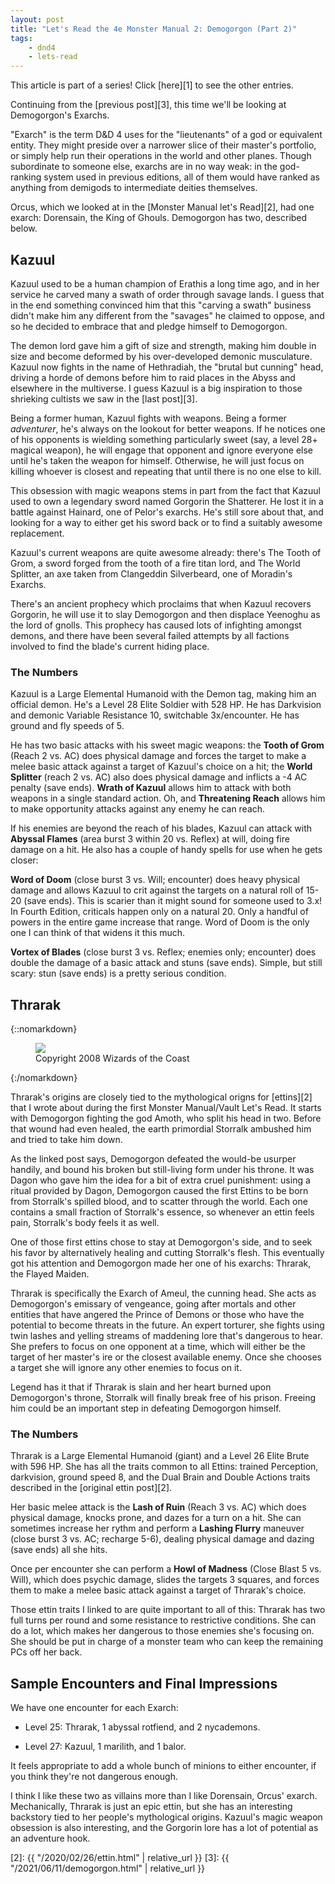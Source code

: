 ```yaml
---
layout: post
title: "Let's Read the 4e Monster Manual 2: Demogorgon (Part 2)"
tags:
    - dnd4
    - lets-read
---
```


This article is part of a series! Click [here][1] to see the other entries.

Continuing from the [previous post][3], this time we'll be looking at Demogorgon's
Exarchs.

"Exarch" is the term D&D 4 uses for the "lieutenants" of a god or equivalent
entity. They might preside over a narrower slice of their master's portfolio, or
simply help run their operations in the world and other planes. Though
subordinate to someone else, exarchs are in no way weak: in the god-ranking
system used in previous editions, all of them would have ranked as anything from
demigods to intermediate deities themselves.

Orcus, which we looked at in the [Monster Manual let's Read][2], had one exarch:
Dorensain, the King of Ghouls. Demogorgon has two, described below.

## Kazuul

Kazuul used to be a human champion of Erathis a long time ago, and in her
service he carved many a swath of order through savage lands. I guess that in
the end something convinced him that this "carving a swath" business didn't make
him any different from the "savages" he claimed to oppose, and so he decided to
embrace that and pledge himself to Demogorgon.

The demon lord gave him a gift of size and strength, making him double in size
and become deformed by his over-developed demonic musculature. Kazuul now fights
in the name of Hethradiah, the "brutal but cunning" head, driving a horde of
demons before him to raid places in the Abyss and elsewhere in the multiverse. I
guess Kazuul is a big inspiration to those shrieking cultists we saw in the
[last post][3].

Being a former human, Kazuul fights with weapons. Being a former _adventurer_,
he's always on the lookout for better weapons. If he notices one of his
opponents is wielding something particularly sweet (say, a level 28+ magical
weapon), he will engage that opponent and ignore everyone else until he's taken
the weapon for himself. Otherwise, he will just focus on killing whoever is
closest and repeating that until there is no one else to kill.

This obsession with magic weapons stems in part from the fact that Kazuul used
to own a legendary sword named Gorgorin the Shatterer. He lost it in a battle
against Hainard, one of Pelor's exarchs. He's still sore about that, and looking
for a way to either get his sword back or to find a suitably awesome
replacement.

Kazuul's current weapons are quite awesome already: there's The Tooth of Grom, a
sword forged from the tooth of a fire titan lord, and The World Splitter, an axe
taken from Clangeddin Silverbeard, one of Moradin's Exarchs.

There's an ancient prophecy which proclaims that when Kazuul recovers Gorgorin,
he will use it to slay Demogorgon and then displace Yeenoghu as the lord of
gnolls. This prophecy has caused lots of infighting amongst demons, and there
have been several failed attempts by all factions involved to find the blade's
current hiding place.

### The Numbers

Kazuul is a Large Elemental Humanoid with the Demon tag, making him an official
demon. He's a Level 28 Elite Soldier with 528 HP. He has Darkvision and demonic
Variable Resistance 10, switchable 3x/encounter. He has ground and fly speeds of
5.

He has two basic attacks with his sweet magic weapons: the **Tooth of Grom**
(Reach 2 vs. AC) does physical damage and forces the target to make a melee
basic attack against a target of Kazuul's choice on a hit; the **World
Splitter** (reach 2 vs. AC) also does physical damage and inflicts a -4 AC
penalty (save ends). **Wrath of Kazuul** allows him to attack with both weapons
in a single standard action. Oh, and **Threatening Reach** allows him to make
opportunity attacks against any enemy he can reach.

If his enemies are beyond the reach of his blades, Kazuul can attack with
**Abyssal Flames** (area burst 3 within 20 vs. Reflex) at will, doing fire
damage on a hit. He also has a couple of handy spells for use when he gets
closer:

**Word of Doom** (close burst 3 vs. Will; encounter) does heavy physical damage
and allows Kazuul to crit against the targets on a natural roll of 15-20 (save
ends). This is scarier than it might sound for someone used to 3.x! In Fourth
Edition, criticals happen only on a natural 20. Only a handful of powers in the
entire game increase that range. Word of Doom is the only one I can think of
that widens it this much.

**Vortex of Blades** (close burst 3 vs. Reflex; enemies only; encounter) does
double the damage of a basic attack and stuns (save ends). Simple, but still
scary: stun (save ends) is a pretty serious condition.

## Thrarak

{::nomarkdown}
<figure class="right">
  <img src="{{ "/assets/wir-mm2-4e-demogorgon-thrarak.png" | absolute_url }}"/>
  <figcaption>
    Copyright 2008 Wizards of the Coast
  </figcaption>
</figure>
{:/nomarkdown}

Thrarak's origins are closely tied to the mythological origns for [ettins][2]
that I wrote about during the first Monster Manual/Vault Let's Read. It starts
with Demogorgon fighting the god Amoth, who split his head in two. Before that
wound had even healed, the earth primordial Storralk ambushed him and tried to
take him down.

As the linked post says, Demogorgon defeated the would-be usurper handily, and
bound his broken but still-living form under his throne. It was Dagon who gave
him the idea for a bit of extra cruel punishment: using a ritual provided by
Dagon, Demogorgon caused the first Ettins to be born from Storralk's spilled
blood, and to scatter through the world. Each one contains a small fraction of
Storralk's essence, so whenever an ettin feels pain, Storralk's body feels it as
well.

One of those first ettins chose to stay at Demogorgon's side, and to seek his
favor by alternatively healing and cutting Storralk's flesh. This eventually got
his attention and Demogorgon made her one of his exarchs: Thrarak, the Flayed
Maiden.

Thrarak is specifically the Exarch of Ameul, the cunning head. She acts as
Demogorgon's emissary of vengeance, going after mortals and other entities that
have angered the Prince of Demons or those who have the potential to become
threats in the future. An expert torturer, she fights using twin lashes and
yelling streams of maddening lore that's dangerous to hear. She prefers to focus
on one opponent at a time, which will either be the target of her master's ire
or the closest available enemy. Once she chooses a target she will ignore any
other enemies to focus on it.

Legend has it that if Thrarak is slain and her heart burned upon Demogorgon's
throne, Storralk will finally break free of his prison. Freeing him could be an
important step in defeating Demogorgon himself.

### The Numbers

Thrarak is a Large Elemental Humanoid (giant) and a Level 26 Elite Brute with
596 HP. She has all the traits common to all Ettins: trained Perception,
darkvision, ground speed 8, and the Dual Brain and Double Actions traits
described in the [original ettin post][2].

Her basic melee attack is the **Lash of Ruin** (Reach 3 vs. AC) which does
physical damage, knocks prone, and dazes for a turn on a hit. She can sometimes
increase her rythm and perform a **Lashing Flurry** maneuver (close burst 3
vs. AC; recharge 5-6), dealing physical damage and dazing (save ends) all she
hits.

Once per encounter she can perform a **Howl of Madness** (Close Blast 5
vs. Will), which does psychic damage, slides the targets 3 squares, and forces
them to make a melee basic attack against a target of Thrarak's choice.

Those ettin traits I linked to are quite important to all of this: Thrarak has
two full turns per round and some resistance to restrictive conditions. She can
do a lot, which makes her dangerous to those enemies she's focusing on. She
should be put in charge of a monster team who can keep the remaining PCs off her
back.

## Sample Encounters and Final Impressions

We have one encounter for each Exarch:

- Level 25: Thrarak, 1 abyssal rotfiend, and 2 nycademons.

- Level 27: Kazuul, 1 marilith, and 1 balor.

It feels appropriate to add a whole bunch of minions to either encounter, if you
think they're not dangerous enough.

I think I like these two as villains more than I like Dorensain, Orcus'
exarch. Mechanically, Thrarak is just an epic ettin, but she has an interesting
backstory tied to her people's mythological origins. Kazuul's magic weapon
obsession is also interesting, and the Gorgorin lore has a lot of potential as
an adventure hook.

[2]: {{ "/2020/02/26/ettin.html" | relative_url }}
[3]: {{ "/2021/06/11/demogorgon.html" | relative_url }}
